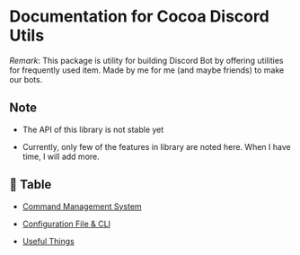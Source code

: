 # Documentation for Cocoa Discord Utils

*Remark*: This package is utility for building Discord Bot by offering utilities
for frequently used item. Made by me for me (and maybe friends) to make our bots.

## Note

- The API of this library is not stable yet

- Currently, only few of the features in library are noted here. When I have time, I will add more.

## 📖 Table

- [Command Management System](./cms.md)

- [Configuration File & CLI](./cocoarc.md)

- [Useful Things](./useful.md)
